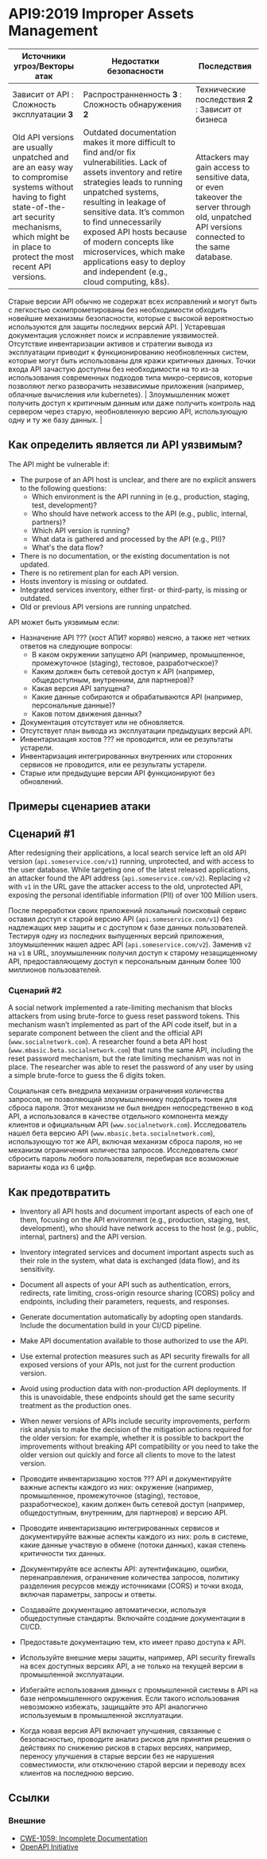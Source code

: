 API9:2019 Improper Assets Management
====================================

| Источники угроз/Векторы атак | Недостатки безопасности | Последствия |
| - | - | - |
| Зависит от API : Сложность эксплуатации **3** | Распространненность **3** : Сложность обнаружения **2** | Технические последствия **2** : Зависит от бизнеса |
| Old API versions are usually unpatched and are an easy way to compromise systems without having to fight state-of-the-art security mechanisms, which might be in place to protect the most recent API versions. | Outdated documentation makes it more difficult to find and/or fix vulnerabilities. Lack of assets inventory and retire strategies leads to running unpatched systems, resulting in leakage of sensitive data. It’s common to find unnecessarily exposed API hosts because of modern concepts like microservices, which make applications easy to deploy and independent (e.g., cloud computing, k8s). | Attackers may gain access to sensitive data, or even takeover the server through old, unpatched API versions connected to the same database. |

Старые версии API обычно не содержат всех исправлений и могут быть с легкостью скомпрометированы без необходимости обходить новейшие механизмы безопасности, которые с высокой вероятностью используются для защиты последних версий API. | Устаревшая документация усложняет поиск и исправление уязвимостей. Отсутствие инвентаризации активов и стратегии вывода из эксплуатации приводит к функционированию необновленных систем, которые могут быть использованы для кражи критичных данных. Точки входа API зачастую доступны без необходимости на то из-за использования современных подходов типа микро-сервисов, которые позволяют легко разворачить независимые приложения (например, облачные вычисления или kubernetes). | Злоумышленник может получить доступ к критичным данным или даже получить контроль над сервером через старую, необновленную версию API, использующую одну и ту же базу данных. |

## Как определить является ли API уязвимым?

The API might be vulnerable if:

* The purpose of an API host is unclear, and there are no explicit answers to
  the following questions:
  * Which environment is the API running in (e.g., production, staging, test,
    development)?
  * Who should have network access to the API (e.g., public, internal, partners)?
  * Which API version is running?
  * What data is gathered and processed by the API (e.g., PII)?
  * What's the data flow?
* There is no documentation, or the existing documentation is not updated.
* There is no retirement plan for each API version.
* Hosts inventory is missing or outdated.
* Integrated services inventory, either first- or third-party, is missing or
  outdated.
* Old or previous API versions are running unpatched.

API может быть уязвимым если:

* Назначение API ??? (хост АПИ? коряво) неясно, а также нет четких ответов на следующие вопросы:
  * В каком окружении запущено API (например, промышленное, промежуточное (staging), тестовое, разработческое)?
  * Каким должен быть сетевой доступ к API (например, общедоступным, внутренним, для партнеров)?
  * Какая версия API запущена?
  * Какие данные собираются и обрабатываются API (например, персональные данные)?
  * Каков потом движения данных?
* Документация отсутствует или не обновляется.
* Отсутствует план вывода из эксплуатации предыдущих версий API.
* Инвентаризация хостов ??? не проводится, или ее результаты устарели.
* Инвентаризация интегрированных внутренних или сторонних сервисов не проводится, или ее результаты устарели.
* Старые или предыдущие версии API функционируют без обновлений.

## Примеры сценариев атаки

## Сценарий #1

After redesigning their applications, a local search service left an old API
version (`api.someservice.com/v1`) running, unprotected, and with access to the
user database. While targeting one of the latest released applications, an
attacker found the API address (`api.someservice.com/v2`). Replacing `v2` with
`v1` in the URL gave the attacker access to the old, unprotected API,
exposing the personal identifiable information (PII) of over 100 Million users.

После переработки своих приложений локальный поисковый сервис оставил доступ к старой версию API (`api.someservice.com/v1`) без надлежащих мер защиты и с доступом к базе данных пользователей. Тестируя одну из последних выпущенных версий приложения, злоумышленник нашел адрес API (`api.someservice.com/v2`). Заменив `v2` на `v1` в URL, злоумышленник получил доступ к старому незащищенному API, предоставляющему доступ к персональным данным более 100 миллионов пользователей.

### Сценарий #2

A social network implemented a rate-limiting mechanism that blocks attackers
from using brute-force to guess reset password tokens. This mechanism wasn’t
implemented as part of the API code itself, but in a separate component between
the client and the official API (`www.socialnetwork.com`).
A researcher found a beta API host (`www.mbasic.beta.socialnetwork.com`) that
runs the same API, including the reset password mechanism, but the rate limiting
mechanism was not in place. The researcher was able to reset the password of any
user by using a simple brute-force to guess the 6 digits token.

Социальная сеть внедрила механизм ограничения количества запросов, не позволяющий злоумышленнику подобрать токен для сброса пароля. Этот механизм не был внедрен непосредственно в код API, а использовался в качестве отдельного компонента между клиентов и официальным API (`www.socialnetwork.com`).
Исследователь нашел бета версию API (`www.mbasic.beta.socialnetwork.com`), использующую тот же API, включая механизм сброса пароля, но не механизм ограничения количества запросов. Исследователь смог сбросить пароль любого пользователя, перебирая все возможные варианты кода из 6 цифр.

## Как предотвратить

* Inventory all API hosts and document important aspects of each one of them,
  focusing on the API environment (e.g., production, staging, test,
  development), who should have network access to the host (e.g., public,
  internal, partners) and the API version.
* Inventory integrated services and document important aspects such as their
  role in the system, what data is exchanged (data flow), and its sensitivity.
* Document all aspects of your API such as authentication, errors, redirects,
  rate limiting, cross-origin resource sharing (CORS) policy and endpoints,
  including their parameters, requests, and responses.
* Generate documentation automatically by adopting open standards. Include the
  documentation build in your CI/CD pipeline.
* Make API documentation available to those authorized to use the API.
* Use external protection measures such as API security firewalls for all exposed versions of your APIs, not just for the current production version.
* Avoid using production data with non-production API deployments. If this is unavoidable, these endpoints should get the same security treatment as the production ones.
* When newer versions of APIs include security improvements, perform risk analysis to make the decision of the mitigation actions required for the older version: for example, whether it is possible to backport the improvements without breaking API compatibility or you need to take the older version out quickly and force all clients to move to the latest version.

* Проводите инвентаризацию хостов ??? API и документируйте важные аспекты каждого из них: окружение (например, промышленное, промежуточное (staging), тестовое, разработческое), каким должен быть сетевой доступ (например, общедоступным, внутренним, для партнеров) и версию API.
* Проводите инвентаризацию интегрированных сервисов и документируйте важные аспекты каждого из них: роль в системе, какие данные участвую в обмене (потоки данных), какая степень критичности тих данных.
* Документируйте все аспекты API: аутентификацию, ошибки, перенаправления, ограничение количества запросов, политику разделения ресурсов между источниками (CORS) и точки входа, включая параметры, запросы и ответы.
* Создавайте документацию автоматически, используя общедоступные стандарты. Включайте создание документации в CI/CD.
* Предоставьте документацию тем, кто имеет право доступа к API.
* Используйте внешние меры защиты, например, API security firewalls на всех доступных версиях API, а не только на текущей версии в промышленной эксплуатации.
* Избегайте использования данных с промышленной системы в API на базе непромышленного окружения. Если такого использования невозможно избежать, защищайте это API аналогично используемым в промышленной эксплуатации.
* Когда новая версия API включает улучшения, связанные с безопасностью, проводите анализ рисков для принятия решения о действиях по снижению рисков в старых версиях, например, переносу улучшения в старые версии без не нарушения совместимости, или отключению старой версии и переводу всех клиентов на последнюю версию.

## Ссылки

### Внешние

* [CWE-1059: Incomplete Documentation][1]
* [OpenAPI Initiative][2]

[1]: https://cwe.mitre.org/data/definitions/1059.html
[2]: https://www.openapis.org/
